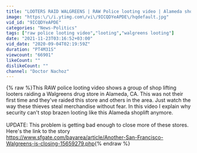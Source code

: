 ```yaml
---
title: "LOOTERS RAID WALGREENS | RAW Police looting video | Alameda shoplifters ransack walgreens"
image: "https:\/\/i.ytimg.com\/vi\/9ICQDYeAPDE\/hqdefault.jpg"
vid_id: "9ICQDYeAPDE"
categories: "News-Politics"
tags: ["raw police looting video","looting","walgreens looting"]
date: "2021-11-23T03:16:52+03:00"
vid_date: "2020-09-04T02:19:59Z"
duration: "PT4M31S"
viewcount: "66901"
likeCount: ""
dislikeCount: ""
channel: "Doctor Nachoz"
---
```

{% raw %}This RAW police looting video shows a group of shop lifting looters raiding a Walgreens drug store in Alameda, CA. This was not their first time and they've raided this store and others in the area. Just watch the way these thieves steal merchandise without fear. In this video I explain why security can't stop brazen looting like this Alameda shoplift anymore.<br /><br />UPDATE: This problem is getting bad enough to close more of these stores. Here's the link to the story <a rel="nofollow" target="blank" href="https://www.sfgate.com/bayarea/article/Another-San-Francisco-Walgreens-is-closing-15659279.php">https://www.sfgate.com/bayarea/article/Another-San-Francisco-Walgreens-is-closing-15659279.php</a>{% endraw %}
